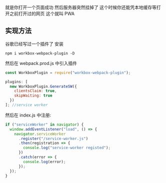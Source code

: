 就是你打开一个页面成功
然后服务器突然挂掉了
这个时候你还能凭本地缓存等打开之前打开过的网页
这个就叫 PWA

## 实现方法

谷歌已经写过一个插件了
安装

```
npm i workbox-webpack-plugin -D
```

然后在 webpack.prod.js 中引入插件

```javascript
const WorkboxPlugin = require("workbox-webpack-plugin");

plugins: [
  new WorkboxPlugin.GenerateSW({
    clientsClaim: true,
    skipWaiting: true
  })
]; //service worker
```

然后在 index.js 中注册:

```javascript
if ("serviceWorker" in navigator) {
  window.addEventListener("load", () => {
    navigator.serviceWorker
      .register("/service-worker.js")
      .then(registration => {
        console.log("service-worker registed");
      })
      .catch(error => {
        console.log(error);
      });
  });
}
```
